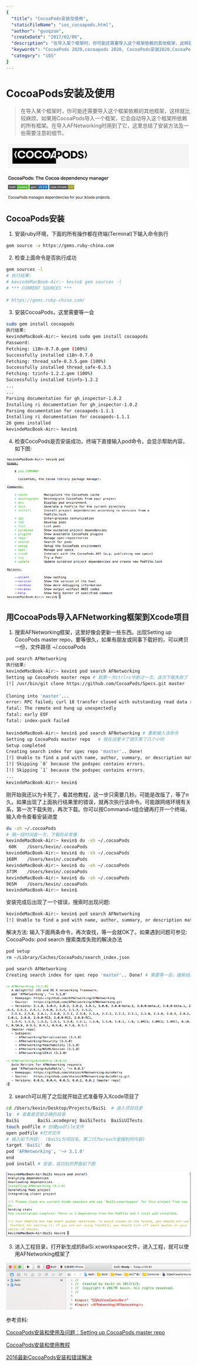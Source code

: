 ```yaml
---
{
  "title": "CocoaPods安装及使用",
  "staticFileName": "ios_cocoapods.html",
  "author": "guoqzuo",
  "createDate": "2017/02/06",
  "description": "在导入某个框架时，你可能还需要导入这个框架依赖的其他框架，这样就比较麻烦。如果用CocoaPods导入一个框架，它会自动导入这个框架所依赖的所有框架。在导入AFNetworking时用到了它，这里总结了安装方法及一些需要注意的细节。",
  "keywords": "CocoaPods 2020,cocoapods 2020, CocoaPods安装2020,CocoaPods,2020 CocoPods安装,最新CocoaPods安装方法",
  "category": "iOS"
}
---
```


# CocoaPods安装及使用

> 在导入某个框架时，你可能还需要导入这个框架依赖的其他框架，这样就比较麻烦。如果用CocoaPods导入一个框架，它会自动导入这个框架所依赖的所有框架。在导入AFNetworking时用到了它，这里总结了安装方法及一些需要注意的细节。

![ios_cocopods_1.png](../../../images/blog/ios/ios_cocopods_1.png)

## CocoaPods安装
1. 安装ruby环境，下面的所有操作都在终端(Terminal)下输入命令执行

```bash
gem source -a https://gems.ruby-china.com
```

2. 检查上面命令是否执行成功

```bash
gem sources -l
# 执行结果:
# kevindeMacBook-Air:~ kevin$ gem sources -l
# *** CURRENT SOURCES ***

# https://gems.ruby-china.com/
```

3. 安装CocoaPods，这里需要等一会

```bash
sudo gem install cocoapods
执行结果:
kevindeMacBook-Air:~ kevin$ sudo gem install cocoapods
Password:
Fetching: i18n-0.7.0.gem (100%)
Successfully installed i18n-0.7.0
Fetching: thread_safe-0.3.5.gem (100%)
Successfully installed thread_safe-0.3.5
Fetching: tzinfo-1.2.2.gem (100%)
Successfully installed tzinfo-1.2.2
...
...
Parsing documentation for gh_inspector-1.0.2
Installing ri documentation for gh_inspector-1.0.2
Parsing documentation for cocoapods-1.1.1
Installing ri documentation for cocoapods-1.1.1
26 gems installed
kevindeMacBook-Air:~ kevin$
```

4. 检查CocoPods是否安装成功，终端下直接输入pod命令，会显示帮助内容，如下图:

![ios_cocopods_2.png](../../../images/blog/ios/ios_cocopods_2.png)

## 用CocoaPods导入AFNetworking框架到Xcode项目
1. 搜索AFNetworking框架，这里好像会更新一些东西。出现Setting up CocoPods master repo，要等很久，如果有朋友或同事下载好的，可以拷贝一份，文件路径 ~/.cocoaPods

```bash
pod search AFNetworking
执行结果:
kevindeMacBook-Air:~ kevin$ pod search AFNetworking
Setting up CocoaPods master repo # 我第一次ctrl+c中断过一次，这次下载失败了
[!] /usr/bin/git clone https://github.com/CocoaPods/Specs.git master

Cloning into 'master'...
error: RPC failed; curl 18 transfer closed with outstanding read data remaining
fatal: The remote end hung up unexpectedly
fatal: early EOF
fatal: index-pack failed

kevindeMacBook-Air:~ kevin$ pod search AFNetworking # 重新输入该命令
Setting up CocoaPods master repo   # 我在这里卡了很久等了几个小时
Setup completed
Creating search index for spec repo 'master'.. Done!
[!] Unable to find a pod with name, author, summary, or description matching `AFNetworking`
[!] Skipping `0` because the podspec contains errors.
[!] Skipping `1` because the podspec contains errors.
...
kevindeMacBook-Air:~ kevin$
```

刚开始我还以为卡死了，看其他教程，这一步只需要几秒。可能是改版了，等了n久。如果出现了上面执行结果里的错误，就再次执行该命令。可能跟网络环境有关系，第一次下载失败，再次下载。你可以按Command+t组合键再打开一个终端，输入命令查看安装进度

```bash
du -sh ~/.cocoaPods
# 隔一段时间查一次，下载的非常慢
kevindeMacBook-Air:~ kevin$ du -sh ~/.cocoaPods
 60K	/Users/kevin/.cocoaPods
kevindeMacBook-Air:~ kevin$ du -sh ~/.cocoaPods
168M	/Users/kevin/.cocoaPods
kevindeMacBook-Air:~ kevin$ du -sh ~/.cocoaPods
373M	/Users/kevin/.cocoaPods
kevindeMacBook-Air:~ kevin$ du -sh ~/.cocoaPods
965M	/Users/kevin/.cocoaPods
kevindeMacBook-Air:~ kevin$
```
安装完成后出现了一个错误，搜索时出现问题: 
```sh
kevindeMacBook-Air:~ kevin$ pod search AFNetworking
[!] Unable to find a pod with name, author, summary, or description matching `AFNetworking`
```

解决方法: 输入下面两条命令，再次查找，等一会就OK了。如果遇到问题可参见: CocoaPods: pod search 搜索类库失败的解决办法

```bash
pod setup
rm ~/Library/Caches/CocoaPods/search_index.json
```

```bash
pod search AFNetworking
Creating search index for spec repo 'master'.. Done! # 需要等一会，搜索结果如下
```

![ios_cocopods_3.png](../../../images/blog/ios/ios_cocopods_3.png)

2. search可以用了之后就开始正式准备导入Xcode项目了

```bash
cd /Users/kevin/Desktop/Projects/BaiSi  # 进入项目目录
ls  # 查看是否是正确的目录
BaiSi		BaiSi.xcodeproj	BaiSiTests	BaiSiUITests
touch podfile # 创建podfile文件
open podfile #打开文件
# 输入如下内容:  (BaiSi为项目名，第二行为sreach里搜到的内容)
target 'BaiSi' do     
pod 'AFNetworking', '~> 3.1.0'
end
pod install # 安装，成功后的界面如下图
```

![ios_cocopods_4.png](../../../images/blog/ios/ios_cocopods_4.png)

3. 进入工程目录，打开新生成的BaiSi.xcworkspace文件，进入工程，就可以使用AFNetworking框架了

![ios_cocopods_5.png](../../../images/blog/ios/ios_cocopods_5.png)



参考资料: 

[CocoaPods安装和使用及问题：Setting up CocoaPods master repo](http://blog.csdn.net/zhangjunjian127/article/details/47954981)

[CocoaPods安装和使用教程](http://code4app.com/article/cocoapods-install-usage)

[2016最新CocoaPods安装和错误解决](http://www.jianshu.com/p/2ef8a38416c4)

